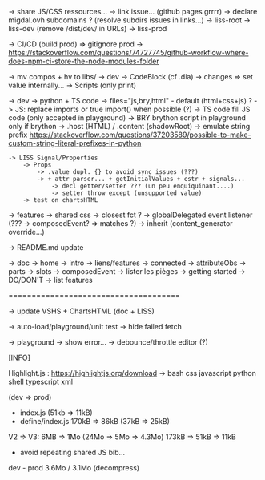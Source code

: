 -> share JS/CSS ressources...
    -> link issue... (github pages grrrr)
    -> declare migdal.ovh subdomains ? (resolve subdirs issues in links...)
        -> liss-root
        -> liss-dev    (remove /dist/dev/ in URLs)
        -> liss-prod

-> CI/CD (build prod) => gitignore prod
    -> https://stackoverflow.com/questions/74727745/github-workflow-where-does-npm-ci-store-the-node-modules-folder

-> mv compos + hv to libs/
-> dev
    -> CodeBlock (cf .dia)
        -> changes => set value internally...
    -> Scripts   (only print)

-> dev
    -> python + TS code
        -> files="js,bry,html" - default (html+css+js) ?
        -> JS: replace imports or true import() when possible (?)
        -> TS code fill JS code (only accepted in playground)
        -> BRY brython script in playground only if brython
            -> .host (HTML) / .content (shadowRoot)
            -> emulate string prefix
                https://stackoverflow.com/questions/37203589/possible-to-make-custom-string-literal-prefixes-in-python

    -> LISS Signal/Properties
        -> Props
            -> .value dupl. {} to avoid sync issues (???)
            -> + attr parser... + getInitialValues + cstr + signals...
                -> decl getter/setter ??? (un peu enquiquinant....)
                -> setter throw except (unsupported value)
        -> test on chartsHTML

-> features
    -> shared css
    -> closest fct ?
    -> globalDelegated event listener (??? -> composedEvent? => matches ?)
    -> inherit (content_generator override...)

-> README.md update

-> doc
    -> home
        -> intro
        -> liens/features
            -> connected
            -> attributeObs
            -> parts
            -> slots
            -> composedEvent
        -> lister les pièges
	-> getting started
        -> DO/DON'T
        -> list features

=====================================

-> update VSHS + ChartsHTML (doc + LISS)

-> auto-load/playground/unit test
    -> hide failed fetch

-> playground
    -> show error...
    -> debounce/throttle editor (?)

[INFO]

Highlight.js : https://highlightjs.org/download
    -> bash css javascript python shell typescript xml

(dev => prod)
- index.js (51kb => 11kB)
- define/index.js 170kB => 86kB (37kB => 25kB)

V2 => V3: 6MB => 1Mo (24Mo => 5Mo => 4.3Mo)
    173kB => 51kB => 11kB
- avoid repeating shared JS bib...

dev - prod 3.6Mo / 3.1Mo (decompress)